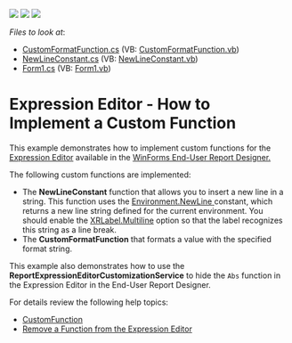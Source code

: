 <!-- default badges list -->
![](https://img.shields.io/endpoint?url=https://codecentral.devexpress.com/api/v1/VersionRange/128598133/2021.1)
[![](https://img.shields.io/badge/Open_in_DevExpress_Support_Center-FF7200?style=flat-square&logo=DevExpress&logoColor=white)](https://supportcenter.devexpress.com/ticket/details/T211298)
[![](https://img.shields.io/badge/📖_How_to_use_DevExpress_Examples-e9f6fc?style=flat-square)](https://docs.devexpress.com/GeneralInformation/403183)
<!-- default badges end -->
<!-- default file list -->
*Files to look at*:

* [CustomFormatFunction.cs](./CS/CustomFunctionForExpressionEditorExample/Functions/CustomFormatFunction.cs) (VB: [CustomFormatFunction.vb](./VB/CustomFunctionForExpressionEditorExample/Functions/CustomFormatFunction.vb))
* [NewLineConstant.cs](./CS/CustomFunctionForExpressionEditorExample/Functions/NewLineConstant.cs) (VB: [NewLineConstant.vb](./VB/CustomFunctionForExpressionEditorExample/Functions/NewLineConstant.vb))
* [Form1.cs](./CS/CustomFunctionForExpressionEditorExample/Form1.cs) (VB: [Form1.vb](./VB/CustomFunctionForExpressionEditorExample/Form1.vb))
<!-- default file list end -->
# Expression Editor - How to Implement a Custom Function

This example demonstrates how to implement custom functions for the <a href="https://docs.devexpress.com/WindowsForms/6212/common-features/expressions/expression-editor">Expression Editor</a> available in the <a href="https://docs.devexpress.com/XtraReports/10715/winforms-reporting/end-user-report-designer">WinForms End-User Report Designer.</a>

The following custom functions are implemented:
- The **NewLineConstant** function that allows you to insert a new line in a string. This function uses the <a href="https://msdn.microsoft.com/en-us//library/system.environment.newline(v=vs.110).aspx">Environment.NewLine</a><u> </u>constant, which returns a new line string defined for the current environment. You should enable the <a href="https://docs.devexpress.com/XtraReports/DevExpress.XtraReports.UI.XRLabel.Multiline">XRLabel.Multiline</a> option so that the label recognizes this string as a line break.
- The **CustomFormatFunction** that formats a value with the specified format string.

This example also demonstrates how to use the **ReportExpressionEditorCustomizationService** to hide the `Abs` function in the Expression Editor in the End-User Report Designer.

For details review the following help topics:

- [CustomFunction](http://docs.devexpress.com/XtraReports/DevExpress.XtraReports.Expressions.CustomFunction)
- [Remove a Function from the Expression Editor](http://docs.devexpress.com/XtraReports/403273)
